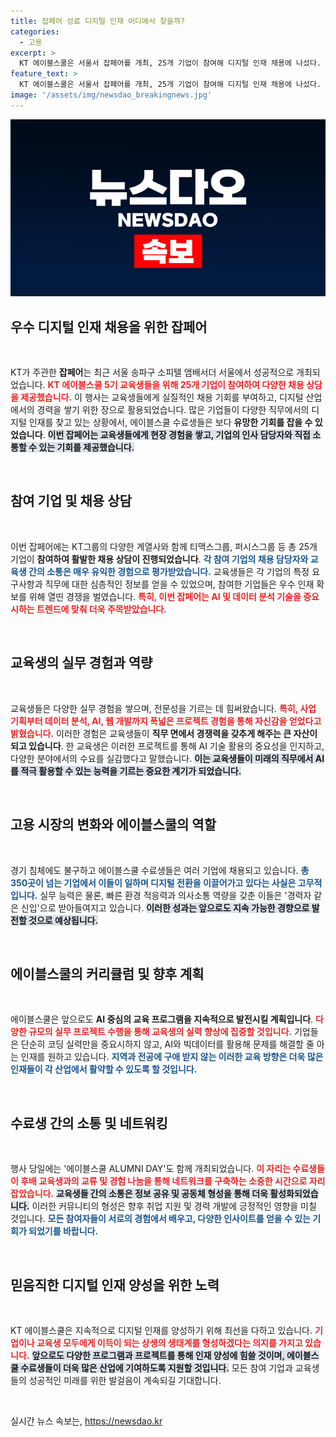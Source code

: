 ```yaml
---
title: 잡페어 성료 디지털 인재 어디에서 찾을까?
categories:
  - 고용
excerpt: >
  KT 에이블스쿨은 서울서 잡페어를 개최, 25개 기업이 참여해 디지털 인재 채용에 나섰다. 교육생들은 다양한 기업과의 상담을 통해 실무 경험을 강조하며 취업 경쟁력을 높였다. 프로그램은 AI와 데이터 분석 인재 양성에 주력하고, 기업들 역시 실무 능력을 갖춘 인재를 적극적으로 찾고 있다.
feature_text: >
  KT 에이블스쿨은 서울서 잡페어를 개최, 25개 기업이 참여해 디지털 인재 채용에 나섰다. 교육생들은 다양한 기업과의 상담을 통해 실무 경험을 강조하며 취업 경쟁력을 높였다. 프로그램은 AI와 데이터 분석 인재 양성에 주력하고, 기업들 역시 실무 능력을 갖춘 인재를 적극적으로 찾고 있다.
image: '/assets/img/newsdao_breakingnews.jpg'
---
```


<p><img src="/assets/img/newsdao_breakingnews.jpg" alt="firstkoreanews 속보" /></p>

<h2 data-ke-size="size26">우수 디지털 인재 채용을 위한 잡페어</h2>

<p data-ke-size="size16">&nbsp;</p>

<p>KT가 주관한 <strong>잡페어</strong>는 최근 서울 송파구 소피텔 앰배서더 서울에서 성공적으로 개최되었습니다. <b><span style="color: #ee2323;">KT 에이블스쿨 5기 교육생들을 위해 25개 기업이 참여하여 다양한 채용 상담을 제공했습니다.</span></b> 이 행사는 교육생들에게 실질적인 채용 기회를 부여하고, 디지털 산업에서의 경력을 쌓기 위한 장으로 활용되었습니다. 많은 기업들이 다양한 직무에서의 디지털 인재를 찾고 있는 상황에서, 에이블스쿨 수료생들은 보다 <strong>유망한 기회를 잡을 수 있었습니다</strong>. <b><span style="background-color: #21538527;">이번 잡페어는 교육생들에게 현장 경험을 쌓고, 기업의 인사 담당자와 직접 소통할 수 있는 기회를 제공했습니다.</span></b> </p>

<p data-ke-size="size16">&nbsp;</p>

<h2 data-ke-size="size26">참여 기업 및 채용 상담</h2>

<p data-ke-size="size16">&nbsp;</p>

<p>이번 잡페어에는 KT그룹의 다양한 계열사와 함께 티맥스그룹, 퍼시스그룹 등 총 25개 기업이 <strong>참여하여 활발한 채용 상담이 진행되었습니다</strong>. <b><span style="color: #1a5490;">각 참여 기업의 채용 담당자와 교육생 간의 소통은 매우 유익한 경험으로 평가받았습니다.</span></b> 교육생들은 각 기업의 특정 요구사항과 직무에 대한 심층적인 정보를 얻을 수 있었으며, 참여한 기업들은 우수 인재 확보를 위해 열띤 경쟁을 벌였습니다. <b><span style="color: #ee2323;">특히, 이번 잡페어는 AI 및 데이터 분석 기술을 중요시하는 트렌드에 맞춰 더욱 주목받았습니다.</span></b></p>

<p data-ke-size="size16">&nbsp;</p>

<h2 data-ke-size="size26">교육생의 실무 경험과 역량</h2>

<p data-ke-size="size16">&nbsp;</p>

<p>교육생들은 다양한 실무 경험을 쌓으며, 전문성을 기르는 데 힘써왔습니다. <b><span style="color: #ee2323;">특히, 사업 기획부터 데이터 분석, AI, 웹 개발까지 폭넓은 프로젝트 경험을 통해 자신감을 얻었다고 밝혔습니다.</span></b> 이러한 경험은 교육생들이 <strong>직무 면에서 경쟁력을 갖추게 해주는 큰 자산이 되고 있습니다</strong>. 한 교육생은 이러한 프로젝트를 통해 AI 기술 활용의 중요성을 인지하고, 다양한 분야에서의 수요를 실감했다고 말했습니다. <b><span style="background-color: #21538527;">이는 교육생들이 미래의 직무에서 AI를 적극 활용할 수 있는 능력을 기르는 중요한 계기가 되었습니다.</span></b></p>

<p data-ke-size="size16">&nbsp;</p>

<h2 data-ke-size="size26">고용 시장의 변화와 에이블스쿨의 역할</h2>

<p data-ke-size="size16">&nbsp;</p>

<p>경기 침체에도 불구하고 에이블스쿨 수료생들은 여러 기업에 채용되고 있습니다. <b><span style="color: #1a5490;">총 350곳이 넘는 기업에서 이들이 일하며 디지털 전환을 이끌어가고 있다는 사실은 고무적입니다.</span></b> 실무 능력은 물론, 빠른 환경 적응력과 의사소통 역량을 갖춘 이들은 '경력자 같은 신입'으로 받아들여지고 있습니다. <b><span style="background-color: #21538527;">이러한 성과는 앞으로도 지속 가능한 경향으로 발전할 것으로 예상됩니다.</span></b></p>

<p data-ke-size="size16">&nbsp;</p>

<h2 data-ke-size="size26">에이블스쿨의 커리큘럼 및 향후 계획</h2>

<p data-ke-size="size16">&nbsp;</p>

<p>에이블스쿨은 앞으로도 <strong>AI 중심의 교육 프로그램을 지속적으로 발전시킬 계획입니다</strong>. <b><span style="color: #ee2323;">다양한 규모의 실무 프로젝트 수행을 통해 교육생의 실력 향상에 집중할 것입니다.</span></b> 기업들은 단순히 코딩 실력만을 중요시하지 않고, AI와 빅데이터를 활용해 문제를 해결할 줄 아는 인재를 원하고 있습니다. <b><span style="color: #1a5490;">지역과 전공에 구애 받지 않는 이러한 교육 방향은 더욱 많은 인재들이 각 산업에서 활약할 수 있도록 할 것입니다.</span></b></p>

<p data-ke-size="size16">&nbsp;</p>

<h2 data-ke-size="size26">수료생 간의 소통 및 네트워킹</h2>

<p data-ke-size="size16">&nbsp;</p>

<p>행사 당일에는 '에이블스쿨 ALUMNI DAY'도 함께 개최되었습니다. <b><span style="color: #ee2323;">이 자리는 수료생들이 후배 교육생과의 교류 및 경험 나눔을 통해 네트워크를 구축하는 소중한 시간으로 자리 잡았습니다.</span></b> <b><span style="background-color: #21538527;">교육생들 간의 소통은 정보 공유 및 공동체 형성을 통해 더욱 활성화되었습니다.</span></b> 이러한 커뮤니티의 형성은 향후 취업 지원 및 경력 개발에 긍정적인 영향을 미칠 것입니다. <b><span style="color: #1a5490;">모든 참여자들이 서로의 경험에서 배우고, 다양한 인사이트를 얻을 수 있는 기회가 되었기를 바랍니다.</span></b></p>

<p data-ke-size="size16">&nbsp;</p>

<h2 data-ke-size="size26">믿음직한 디지털 인재 양성을 위한 노력</h2>

<p data-ke-size="size16">&nbsp;</p>

<p>KT 에이블스쿨은 지속적으로 디지털 인재를 양성하기 위해 최선을 다하고 있습니다. <b><span style="color: #ee2323;">기업이나 교육생 모두에게 이득이 되는 상생의 생태계를 형성하겠다는 의지를 가지고 있습니다.</span></b> <b><span style="background-color: #21538527;">앞으로도 다양한 프로그램과 프로젝트를 통해 인재 양성에 힘쓸 것이며, 에이블스쿨 수료생들이 더욱 많은 산업에 기여하도록 지원할 것입니다.</span></b> 모든 참여 기업과 교육생들의 성공적인 미래를 위한 발걸음이 계속되길 기대합니다. </p>

<p data-ke-size="size16">&nbsp;</p>
실시간 뉴스 속보는, <a href="https://newsdao.kr" rel="dofollow">https://newsdao.kr</a>



